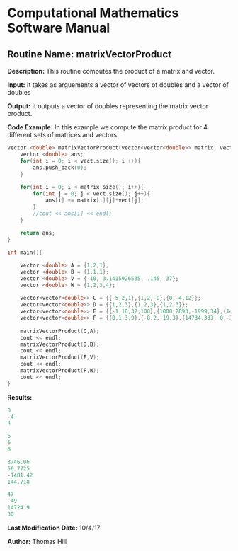 # Computational Mathematics Software Manual

## **Routine Name:** matrixVectorProduct

**Description:** This routine computes the product of a matrix and vector.  

**Input:**  It takes as arguements a vector of vectors of doubles and a vector of doubles

**Output:** It outputs a vector of doubles representing the matrix vector product. 

**Code Example:** In this example we compute the matrix product for 4 different sets of matrices
and vectors.

```C++
vector <double> matrixVectorProduct(vector<vector<double>> matrix, vector<double> vect){
    vector <double> ans; 
    for(int i = 0; i < vect.size(); i ++){
        ans.push_back(0); 
    }
  
    for(int i = 0; i < matrix.size(); i++){
        for(int j = 0; j < vect.size(); j++){
            ans[i] += matrix[i][j]*vect[j];
        }
        //cout << ans[i] << endl; 
    }
    
    return ans; 
}

int main(){

    vector <double> A = {1,2,1};
    vector <double> B = {1,1,1};
    vector <double> V = {-10, 3.1415926535, .145, 37};
    vector <double> W = {1,2,3,4};
    
    vector<vector<double>> C = {{-5,2,1},{1,2,-9},{0,-4,12}};
    vector<vector<double>> D = {{1,2,3},{1,2,3},{1,2,3}};
    vector<vector<double>> E = {{-1,10,32,100},{1000,2893,-1999,34},{147.33333,-2.718,3.14159,0}, {1,2,3,4}};
    vector<vector<double>> F = {{0,1,3,9},{-8,2,-19,3},{14734.333, 0,-3.14159,0},{1,2,3,4}};
    
    matrixVectorProduct(C,A);
    cout << endl; 
    matrixVectorProduct(D,B);
    cout << endl;
    matrixVectorProduct(E,V);
    cout << endl; 
    matrixVectorProduct(F,W);
    cout << endl; 
}
```

**Results:** 
```C++
0
-4
4

6
6
6

3746.06
56.7725
-1481.42
144.718

47
-49
14724.9
30

```

**Last Modification Date:** 10/4/17

**Author:** Thomas Hill
